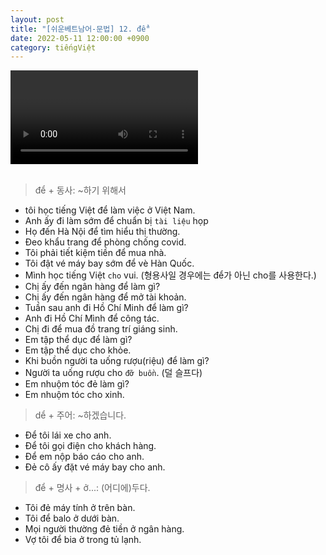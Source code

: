 ```yaml
---
layout: post
title: "[쉬운베트남어-문법] 12. để"
date: 2022-05-11 12:00:00 +0900
category: tiếngViệt
---
```


<div class="video-container">
    <video id="player" class="video-js vjs-default-skin vjs-big-play-centered" data-json="/public/json/쉬운베트남어-문법12과.json"></video>
</div>

<br>

> để + 동사: ~하기 위해서
- tôi học tiếng Việt để làm việc ở Việt Nam.
- Anh ấy đi làm sớm để chuẩn bị ``tài liệu`` họp
- Họ đến Hà Nội để tìm hiểu thị thường.
- Đeo khẩu trang để phòng chống covid.
- Tôi phải tiết kiệm tiền để mua nhà.
- Tôi đật vé máy bay sớm để vè Hàn Quốc.
- Mình học tiếng Việt ``cho`` vui. (형용사일 경우에는 để가 아닌 cho를 사용한다.)
- Chị ấy đến ngân hàng để làm gì?
- Chị ấy đến ngân hàng để mở tài khoản.
- Tuần sau anh đi Hồ Chí Minh để làm gì?
- Anh đi Hồ Chí Mình để công tác.
- Chị đi để mua đồ trang trí giáng sinh.
- Em tập thể dục để làm gì?
- Em tập thể dục cho khỏe.
- Khi buồn người ta uống rượu(riệu) để làm gì?
- Người ta uống rượu cho ``đỡ buồn``. (덜 슬프다)
- Em nhuộm tóc đẻ làm gì?
- Em nhuộm tóc cho xinh.

> dể + 주어: ~하겠습니다.
- Để tôi lái xe cho anh.
- Để tôi gọi điện cho khách hàng.
- Để em nộp báo cáo cho anh.
- Đẻ cô ấy đặt vé máy bay cho anh.

> để + 명사 + ở...: (어디에)두다.
- Tôi đẻ máy tính ở trên bàn.
- Tôi để balo ở dưới bàn.
- Mọi người thường đẻ tiền ở ngân hàng.
- Vợ tôi để bia ở trong tủ lạnh.